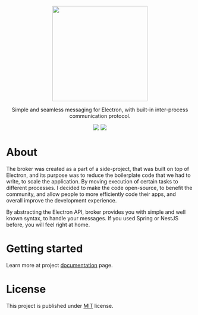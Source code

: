 <p align="center">
  <img src="https://przucidlo.github.io/electron-broker/img/logo.svg" width="256"/>
</p>
<p align="center">
  Simple and seamless messaging for Electron, with built-in inter-process communication protocol.
</p>

<p align="center">
  <img src="https://codecov.io/gh/abbl/electron-dove/branch/master/graph/badge.svg?token=FHETY9RA7I"/>
  <img src="https://github.com/abbl/electron-dove/actions/workflows/automatic-unit-tests.yml/badge.svg"/>
</p>

# About

The broker was created as a part of a side-project, that was built on top of Electron, and its purpose was to reduce the boilerplate code that we had to write, to scale the application. By moving execution of certain tasks to different processes. I decided to make the code open-source, to benefit the community, and allow people to more efficiently code their apps, and overall improve the development experience.

By abstracting the Electron API, broker provides you with simple and well known syntax, to handle your messages. If you used Spring or NestJS before, you will feel right at home.

# Getting started

Learn more at project [documentation](https://abbl.github.io/electron-broker/) page.

# License

This project is published under [MIT](https://github.com/abbl/electron-broker/blob/master/LICENSE) license.
